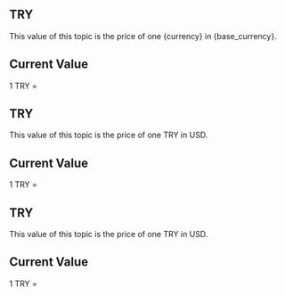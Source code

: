 ## TRY

This value of this topic is the price of one {currency} in {base_currency}.

## Current Value

1 TRY = <Topic topic="finance/stock-exchange/currency/TRY/USD" decimals="3" unit="USD"/>

## TRY

This value of this topic is the price of one TRY in USD.

## Current Value

1 TRY = <Topic topic="finance/stock-exchange/currency/TRY/USD" decimals="3" unit="USD"/>

## TRY

This value of this topic is the price of one TRY in USD.

## Current Value

1 TRY = <Topic topic="finance/stock-exchange/currency/TRY/USD" decimals="3" unit="USD"/>

